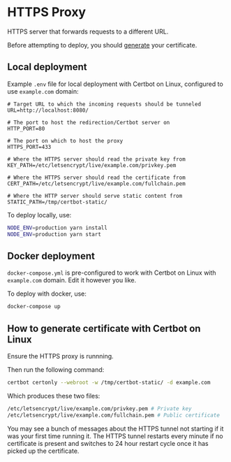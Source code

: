# HTTPS Proxy

HTTPS server that forwards requests to a different URL.

Before attempting to deploy, you should [generate](#how-to-generate-certificate-with-certbot-on-linux) your certificate.

## Local deployment

Example `.env` file for local deployment with Certbot on Linux, configured to use `example.com` domain:

```
# Target URL to which the incoming requests should be tunneled
URL=http://localhost:8080/

# The port to host the redirection/Certbot server on
HTTP_PORT=80

# The port on which to host the proxy
HTTPS_PORT=433

# Where the HTTPS server should read the private key from
KEY_PATH=/etc/letsencrypt/live/example.com/privkey.pem

# Where the HTTPS server should read the certificate from
CERT_PATH=/etc/letsencrypt/live/example.com/fullchain.pem

# Where the HTTP server should serve static content from
STATIC_PATH=/tmp/certbot-static/
```

To deploy locally, use:

```bash
NODE_ENV=production yarn install
NODE_ENV=production yarn start
```

## Docker deployment

`docker-compose.yml` is pre-configured to work with Certbot on Linux with `example.com` domain. Edit it however you like.

To deploy with docker, use:

```bash
docker-compose up
```

## How to generate certificate with Certbot on Linux

Ensure the HTTPS proxy is runnning.

Then run the following command:

```bash
certbot certonly --webroot -w /tmp/certbot-static/ -d example.com
```

Which produces these two files:

```bash
/etc/letsencrypt/live/example.com/privkey.pem # Private key
/etc/letsencrypt/live/example.com/fullchain.pem # Public certificate
```

You may see a bunch of messages about the HTTPS tunnel not starting if it was your first time running it.
The HTTPS tunnel restarts every minute if no certificate is present and switches to 24 hour restart cycle once it has picked up the certificate.
